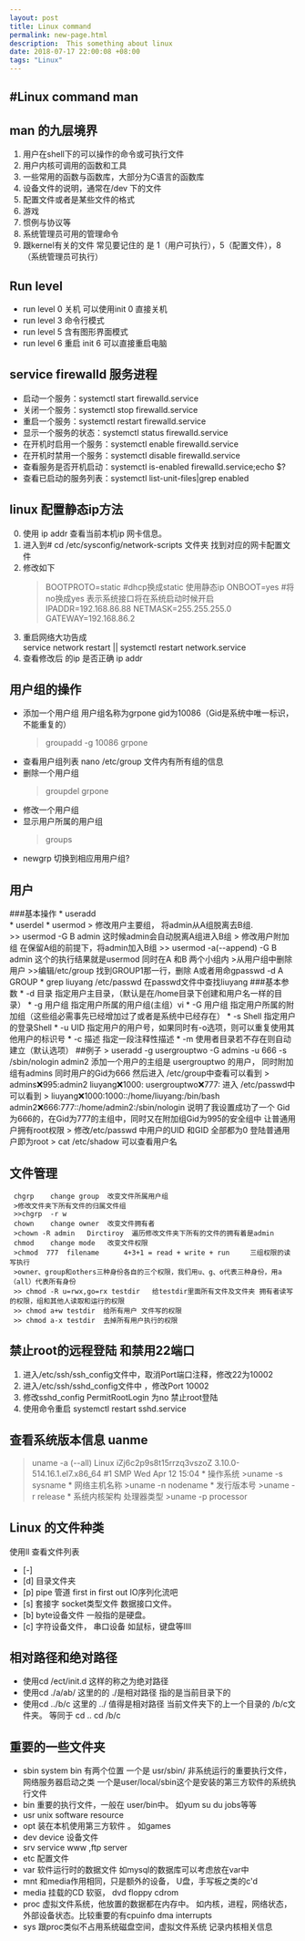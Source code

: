 ```yaml
---
layout: post
title: Linux command
permalink: new-page.html
description:  This something about linux
date: 2018-07-17 22:00:08 +08:00
tags: "Linux"
---
```


#Linux command   man
--------------------
##  man 的九层境界
1.  用户在shell下的可以操作的命令或可执行文件
2.  用户内核可调用的函数和工具
3.  一些常用的函数与函数库，大部分为C语言的函数库
4.  设备文件的说明，通常在/dev 下的文件
5.  配置文件或者是某些文件的格式
6.   游戏
7.   惯例与协议等
8.   系统管理员可用的管理命令
9.   跟kernel有关的文件
常见要记住的 是 1（用户可执行），5（配置文件），8（系统管理员可执行）


## Run level 
*  run level 0  关机  可以使用init 0 直接关机
*  run level 3   命令行模式
*  run level 5   含有图形界面模式
*  run level 6   重启  init 6 可以直接重启电脑

## service   firewalld 服务进程 
* 启动一个服务：systemctl start firewalld.service
* 关闭一个服务：systemctl stop firewalld.service
* 重启一个服务：systemctl restart firewalld.service
* 显示一个服务的状态：systemctl status firewalld.service
* 在开机时启用一个服务：systemctl enable firewalld.service
* 在开机时禁用一个服务：systemctl disable firewalld.service
* 查看服务是否开机启动：systemctl is-enabled firewalld.service;echo $?
* 查看已启动的服务列表：systemctl list-unit-files|grep enabled

## linux 配置静态ip方法 
 0.  使用 ip addr 查看当前本机ip 网卡信息。
 1.  进入到# cd /etc/sysconfig/network-scripts    文件夹 找到对应的网卡配置文件
 2.  修改如下   
      >BOOTPROTO=static #dhcp换成static  使用静态ip
      >ONBOOT=yes #将no换成yes    表示系统接口将在系统启动时候开启
      >IPADDR=192.168.86.88
      >NETMASK=255.255.255.0
      >GATEWAY=192.168.86.2
 3.  重启网络大功告成  
     service network restart   ||  systemctl restart network.service
 4.  查看修改后 的ip 是否正确   ip addr

 ## 用户组的操作
  
  *  添加一个用户组   用户组名称为grpone gid为10086（Gid是系统中唯一标识，不能重复的）
     > groupadd -g 10086  grpone
  *  查看用户组列表   nano /etc/group  文件内有所有组的信息
  *  删除一个用户组
     > groupdel grpone
  *  修改一个用户组
  *  显示用户所属的用户组
     >groups
  *  newgrp 切换到相应用用户组?
  ## 用户
   ###基本操作
    * useradd  
    * userdel
    * usermod
    > 修改用户主要组， 将admin从A组脱离去B组.  
    >> usermod -G B  admin  这时候admin会自动脱离A组进入B组
    > 修改用户附加组   在保留A组的前提下，将admin加入B组
    >> usermod -a(--append) -G B admin   这个的执行结果就是usermod 同时在A 和B 两个小组内
    >从用户组中删除用户
    >>编辑/etc/group 找到GROUP1那一行，删除 A或者用命gpasswd -d A GROUP
    * grep liuyang /etc/passwd   在passwd文件中查找liuyang
   ###基本参数
    *  -d 目录     指定用户主目录，（默认是在/home目录下创建和用户名一样的目录）
    *  -g 用户组   指定用户所属的用户组(主组）vi
    *  -G 用户组   指定用户所属的附加组（这些组必需事先已经增加过了或者是系统中已经存在）
    *  -s Shell    指定用户的登录Shell
    *  -u UID      指定用户的用户号，如果同时有-o选项，则可以重复使用其他用户的标识号
    *  -c 描述     指定一段注释性描述
    *  -m          使用者目录若不存在则自动建立（默认选项）
    ##例子
    > useradd -g usergrouptwo -G admins -u 666  -s /sbin/nologin admin2
    添加一个用户的主组是 usergrouptwo 的用户， 同时附加组有admins 同时用户的Gid为666
    然后进入 /etc/group中查看可以看到
    > admins:x:995:admin2
      liuyang:x:1000:
      usergrouptwo:x:777:
    进入 /etc/passwd中可以看到
    > liuyang:x:1000:1000::/home/liuyang:/bin/bash
      admin2:x:666:777::/home/admin2:/sbin/nologin
    说明了我设置成功了一个  Gid为666的，在Gid为777的主组中，同时又在附加组Gid为995的安全组中
    让普通用户拥有root权限
    > 修改/etc/passwd 中用户的UID 和GID 全部都为0  登陆普通用户即为root
    > cat /etc/shadow 可以查看用户名
  ## 文件管理
     chgrp    change group  改变文件所属用户组
     >修改文件夹下所有文件的归属文件组
     >>chgrp  -r w
     chown    change owner  改变文件拥有者
     >chown -R admin   Dirctiroy  遍历修改文件夹下所有的文件的拥有着是admin
     chmod    change mode   改变文件权限 
     >chmod  777  filename      4+3+1 = read + write + run     三组权限的读写执行
     >owner、group和others三种身份各自的三个权限，我们用u、g、o代表三种身份，用a（all）代表所有身份
     >> chmod -R u=rwx,go=rx testdir   给testdir里面所有文件及文件夹 拥有者读写的权限，组和其他人读取和运行的权限
     >> chmod a+w testdir  给所有用户 文件写的权限
     >> chmod a-x testdir  去掉所有用户执行的权限
## 禁止root的远程登陆 和禁用22端口
   1. 进入/etc/ssh/ssh_config文件中，取消Port端口注释，修改22为10002
   2. 进入/etc/ssh/sshd_config文件中 ，修改Port 10002
   3. 修改sshd_config PermitRootLogin 为no  禁止root登陆
   4. 使用命令重启 systemctl  restart sshd.service


## 查看系统版本信息 uanme
   >uname -a (--all)
   >Linux iZj6c2p9s8t15rrzq3vszoZ 3.10.0-514.16.1.el7.x86_64 #1 SMP Wed Apr 12 15:04
    * 操作系统       >uname  -s sysname
    * 网络主机名称   >uname -n  nodename
    * 发行版本号     >uname -r  release
    * 系统内核架构  处理器类型 >uname -p   processor  
 
## Linux 的文件种类  
   使用ll 查看文件列表
   * [-]  
   * [d]  目录文件夹
   * [p]  pipe 管道 first in first out  IO序列化流吧
   * [s]  套接字 socket类型文件  数据接口文件。
   * [b]  byte设备文件 一般指的是硬盘。
   * [c]  字符设备文件， 串口设备 如鼠标，键盘等llll

 ##  相对路径和绝对路径
   * 使用cd  /ect/init.d 这样的称之为绝对路径
   * 使用cd  ./a/ab/ 这里的的 ./是相对路径 指的是当前目录下的
   * 使用cd  ../b/c  这里的 ../ 值得是相对路径 当前文件夹下的上一个目录的 /b/c文件夹。 等同于  cd ..  cd /b/c
 ## 重要的一些文件夹
   * sbin   system bin    有两个位置 一个是 usr/sbin/  非系统运行的重要执行文件，网络服务器启动之类  一个是user/local/sbin这个是安装的第三方软件的系统执行文件
   * bin  重要的执行文件，一般在 user/bin中。 如yum   su     du jobs等等
   * usr unix software  resource
   * opt 装在本机使用第三方软件 。   如games
   * dev device 设备文件
   * srv service  www ,ftp server
   * etc 配置文件
   * var 软件运行时的数据文件 如mysql的数据库可以考虑放在var中
   * mnt 和media作用相同，只是额外的设备， U盘，手写板之类的c'd
   * media  挂载的CD 软驱， dvd  floppy cdrom
   * proc 虚拟文件系统，他放置的数据都在内存中。  如内核，进程，网络状态，外部设备状态。比较重要的有cpuinfo  dma  interrupts
   * sys  跟proc类似不占用系统磁盘空间，虚拟文件系统 记录内核相关信息

